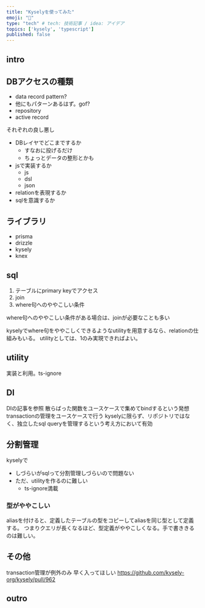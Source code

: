 ```yaml
---
title: "Kyselyを使ってみた"
emoji: "🙌"
type: "tech" # tech: 技術記事 / idea: アイデア
topics: ['kysely', 'typescript']
published: false
---
```


## intro

## DBアクセスの種類
- data record pattern?
- 他にもパターンあるはず。gof?
- repository
- active record

それぞれの良し悪し

- DBレイヤでどこまでするか
  - すなおに投げるだけ
  - ちょっとデータの整形とかも
- jsで実装するか
  - js
  - dsl
  - json
- relationを表現するか
- sqlを意識するか

## ライブラリ
- prisma
- drizzle
- kysely
- knex

## sql
1. テーブルにprimary keyでアクセス
2. join
3. where句へのややこしい条件

where句へのややこしい条件がある場合は、joinが必要なことも多い

kyselyでwhere句をややこしくできるようなutilityを用意するなら、relationの仕組みもいる。
utilityとしては、1のみ実現できればよい。

## utility
実装と利用。ts-ignore

## DI
DIの記事を参照
散らばった関数をユースケースで集めてbindするという発想
transactionの管理をユースケースで行う
kyselyに限らず、リポジトリではなく、独立したsql queryを管理するという考え方において有効

## 分割管理
kyselyで
- しづらいがsqlって分割管理しづらいので問題ない
- ただ、utilityを作るのに難しい
  - ts-ignore満載

### 型がややこしい
aliasを付けると、定義したテーブルの型をコピーしてaliasを同じ型として定義する。
つまりクエリが長くなるほど、型定義がややこしくなる。手で書ききるのは難しい。

## その他
transaction管理が例外のみ
早く入ってほしい
https://github.com/kysely-org/kysely/pull/962

## outro

